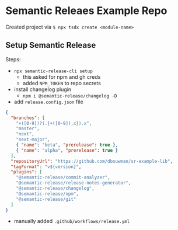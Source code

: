# Semantic Releaes Example Repo

Created project via `$ npx tsdx create <module-name>`

## Setup Semantic Release

Steps:

- `npx semantic-release-cli setup`
  - this asked for npm and gh creds
  - added `NPM_TOKEN` to repo secrets
- install changelog plugin
  - `npm i @semantic-release/changelog -D`
- add `release.config.json` file

```json
{
  "branches": [
    "+([0-9])?(.{+([0-9]),x}).x",
    "master",
    "next",
    "next-major",
    { "name": "beta", "prerelease": true },
    { "name": "alpha", "prerelease": true }
  ],
  "repositoryUrl": "https://github.com/dbouwman/sr-example-lib",
  "tagFormat": "v${version}",
  "plugins": [
    "@semantic-release/commit-analyzer",
    "@semantic-release/release-notes-generator",
    "@semantic-release/changelog",
    "@semantic-release/npm",
    "@semantic-release/git"
  ]
}
```

- manually added `.github/workflows/release.yml`
